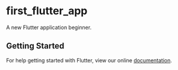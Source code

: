 # first_flutter_app

A new Flutter application beginner.

## Getting Started

For help getting started with Flutter, view our online
[documentation](https://flutter.io/).
